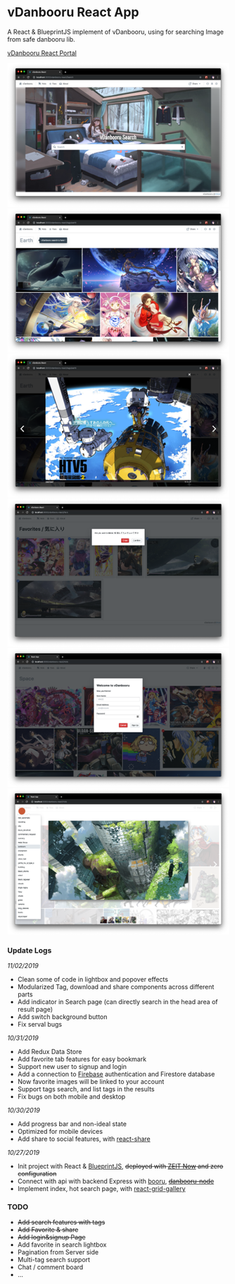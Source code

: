# vDanbooru React App

A React & BlueprintJS implement of vDanbooru, using for searching Image from safe danbooru lib.

[vDanbooru React Portal](http://vince-amazing.us-west-1.elasticbeanstalk.com/vdanbooru-react)

![](screenshots/index.png)
![](screenshots/search.png)
![](screenshots/lightbox.png)
![](screenshots/favorites.png)
![](screenshots/signup_login.png)
![](screenshots/tags.png)

### Update Logs

_11/02/2019_
- Clean some of code in lightbox and popover effects
- Modularized Tag, download and share components across different parts
- Add indicator in Search page (can directly search in the head area of result page)
- Add switch background button
- Fix serval bugs

_10/31/2019_
- Add Redux Data Store
- Add favorite tab features for easy bookmark
- Support new user to signup and login
- Add a connection to [Firebase](https://firebase.google.com/) authentication and Firestore database
- Now favorite images will be linked to your account
- Support tags search, and list tags in the results
- Fix bugs on both mobile and desktop

_10/30/2019_
- Add progress bar and non-ideal state
- Optimized for mobile devices
- Add share to social features, with [react-share](https://www.npmjs.com/package/react-share)

_10/27/2019_
- Init project with React & [BlueprintJS](https://blueprintjs.com/), ~~deployed with [ZEIT Now](zeit.co) and zero configuration~~
- Connect with api with backend Express with [booru](https://www.npmjs.com/package/booru), ~~[danbooru-node](https://www.npmjs.com/package/danbooru)~~
- Implement index, hot search page, with [react-grid-gallery](https://www.npmjs.com/package/react-grid-gallery)

### TODO
- ~~Add search features with tags~~
- ~~Add Favorite & share~~ 
- ~~Add login&signup Page~~ 
- Add favorite in search lightbox
- Pagination from Server side
- Multi-tag search support
- Chat / comment board
- ...